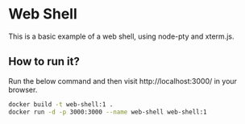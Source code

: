 # Web Shell

This is a basic example of a web shell, using node-pty and xterm.js.

## How to run it?

Run the below command and then visit http://localhost:3000/ in your browser.

```bash
docker build -t web-shell:1 .
docker run -d -p 3000:3000 --name web-shell web-shell:1
```
